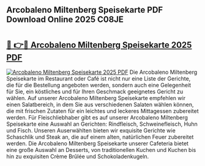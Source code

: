 ## Arcobaleno Miltenberg Speisekarte PDF Download Online 2025 C08JE

# <h2><a href="http://gc5z43.nevu.top/?p=Arcobaleno+Miltenberg+Speisekarte">🔗 👉🔴 Arcobaleno Miltenberg Speisekarte 2025 PDF</a></h2>

[![Arcobaleno Miltenberg Speisekarte 2025 PDF](https://i.imgur.com/dBaPXMq.png)](http://gc5z43.nevu.top/?p=Arcobaleno+Miltenberg+Speisekarte)
Die Arcobaleno Miltenberg Speisekarte im Restaurant oder Café ist nicht nur eine Liste der Gerichte, die für die Bestellung angeboten werden, sondern auch eine Gelegenheit für Sie, ein köstliches und für Ihren Geschmack geeignetes Gericht zu wählen. Auf unserer Arcobaleno Miltenberg Speisekarte empfehlen wir einen Salatbereich, in dem Sie aus verschiedenen Salaten wählen können, die mit frischen Zutaten für ein leichtes und leckeres Mittagessen zubereitet werden. Für Fleischliebhaber gibt es auf unserer Arcobaleno Miltenberg Speisekarte eine Auswahl an Gerichten: Rindfleisch, Schweinefleisch, Huhn und Fisch. Unseren Auserwählten bieten wir exquisite Gerichte wie Schaschlik und Steak an, die auf einem alten, natürlichen Feuer zubereitet werden. Die Arcobaleno Miltenberg Speisekarte unserer Cafeteria bietet eine große Auswahl an Desserts, von traditionellen Kuchen und Kuchen bis hin zu exquisiten Crème Brûlée und Schokoladenkugeln.

